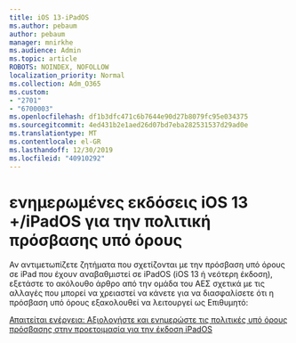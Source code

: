```yaml
---
title: iOS 13-iPadOS
ms.author: pebaum
author: pebaum
manager: mnirkhe
ms.audience: Admin
ms.topic: article
ROBOTS: NOINDEX, NOFOLLOW
localization_priority: Normal
ms.collection: Adm_O365
ms.custom:
- "2701"
- "6700003"
ms.openlocfilehash: df1b3dfc471c6b7644e90d27b8079fc95e034375
ms.sourcegitcommit: 4ed431b2e1aed26d07bd7eba282531537d29ad0e
ms.translationtype: MT
ms.contentlocale: el-GR
ms.lasthandoff: 12/30/2019
ms.locfileid: "40910292"
---
```

# <a name="ios-13--ipados-updates-for-conditional-access-policy"></a>ενημερωμένες εκδόσεις iOS 13 +/iPadOS για την πολιτική πρόσβασης υπό όρους

Αν αντιμετωπίζετε ζητήματα που σχετίζονται με την πρόσβαση υπό όρους σε iPad που έχουν αναβαθμιστεί σε iPadOS (iOS 13 ή νεότερη έκδοση), εξετάστε το ακόλουθο άρθρο από την ομάδα του ΑΕΣ σχετικά με τις αλλαγές που μπορεί να χρειαστεί να κάνετε για να διασφαλίσετε ότι η πρόσβαση υπό όρους εξακολουθεί να λειτουργεί ως Επιθυμητό:

[Απαιτείται ενέργεια: Αξιολογήστε και ενημερώστε τις πολιτικές υπό όρους πρόσβασης στην προετοιμασία για την έκδοση iPadOS](https://support.microsoft.com/help/4521038/action-required-update-conditional-access-policies-for-ipados)